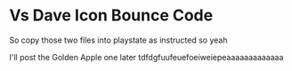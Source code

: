 # Vs Dave Icon Bounce Code
So copy those two files into playstate as instructed so yeah

I'll post the Golden Apple one later tdfdgfuufeuefoeiweiepeaaaaaaaaaaaaa
